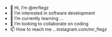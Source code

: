 - 👋 Hi, I’m @mrflegz
- 👀 I’m interested in software development
- 🌱 I’m currently learning ...
- 💞️ I’m looking to collaborate on coding
- 📫 How to reach me ...instagram.com/mr_flegz

<!---
mrflegz/mrflegz is a ✨ special ✨ repository because its `README.md` (this file) appears on your GitHub profile.
You can click the Preview link to take a look at your changes.
--->
